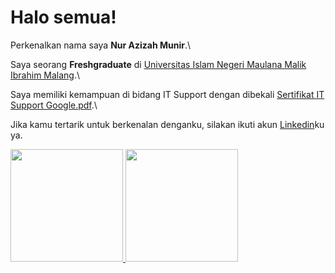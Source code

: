 # Halo semua! 

Perkenalkan nama saya **Nur Azizah Munir**.\

Saya seorang **Freshgraduate** di [Universitas Islam Negeri Maulana Malik Ibrahim Malang](https://uin-malang.ac.id/).\

Saya memiliki kemampuan di bidang IT Support dengan dibekali [Sertifikat IT Support Google.pdf](https://github.com/nrazizahmr/nrazizahmr/files/10768574/Sertifikat.IT.Support.Google.pdf).\

Jika kamu tertarik untuk berkenalan denganku, silakan ikuti akun [Linkedin](https://www.linkedin.com/in/nur-azizah-munir/)ku ya.

<p align="left">
<a href="https://github.com/nrazizahmr">
  <img height="180em" src="https://github-readme-stats-eight-theta.vercel.app/api?username=nrazizahmr&show_icons=true&theme=algolia&include_all_commits=true&count_private=true"/>
  <img height="180em" src="https://github-readme-stats-eight-theta.vercel.app/api/top-langs/?username=nrazizahmr&layout=compact&langs_count=8&theme=algolia"/>
</a>
</p>
